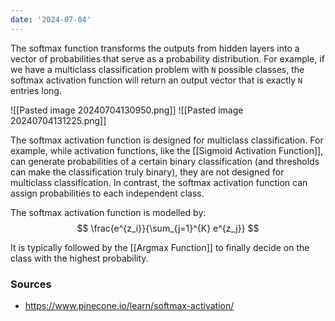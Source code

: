 ```yaml
---
date: '2024-07-04'
---
```

The softmax function transforms the outputs from hidden layers into a vector of probabilities that serve as a probability distribution. For example, if we have a multiclass classification problem with ``N`` possible classes, the softmax activation function will return an output vector that is exactly ``N`` entries long.

![[Pasted image 20240704130950.png]]
![[Pasted image 20240704131225.png]]

The softmax activation function is designed for multiclass classification. For example, while activation functions, like the [[Sigmoid Activation Function]], can generate probabilities of a certain binary classification (and thresholds can make the classification truly binary), they are not designed for multiclass classification. In contrast, the softmax activation function can assign probabilities to each independent class. 

The softmax activation function is modelled by:
$$
\frac{e^{z_i}}{\sum_{j=1}^{K} e^{z_j}}
$$

It is typically followed by the [[Argmax Function]] to finally decide on the class with the highest probability.

### Sources
- https://www.pinecone.io/learn/softmax-activation/